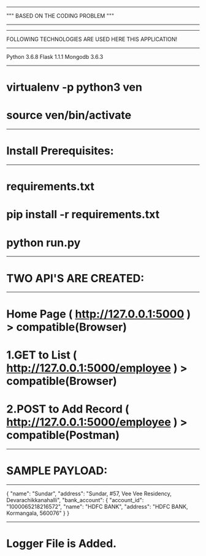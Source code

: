 _____________________________________

""" BASED ON THE CODING PROBLEM """
_____________________________________

____________________________________________________

FOLLOWING TECHNOLOGIES ARE USED HERE THIS APPLICATION!
____________________________________________________

Python 3.6.8
Flask 1.1.1
Mongodb 3.6.3

____________________________

# virtualenv -p python3 ven

# source ven/bin/activate
_____________________


# Install Prerequisites:
______________________

# requirements.txt

# pip install -r requirements.txt

# python run.py


______________________

# TWO API'S ARE CREATED:
______________________

# Home Page ( http://127.0.0.1:5000 ) > compatible(Browser)

# 1.GET to List ( http://127.0.0.1:5000/employee ) > compatible(Browser)
# 2.POST to Add Record ( http://127.0.0.1:5000/employee ) > compatible(Postman)

________________

# SAMPLE PAYLOAD:
________________


{
	"name": "Sundar",
    "address": "Sundar,  #57, Vee Vee Residency, Devarachikkanahalli",
    "bank_account": {
        "account_id": "1000065218216572",
        "name": "HDFC BANK",
        "address": "HDFC BANK, Kormangala, 560076"
    }
}
_______________________________________________________________________________

# Logger File is Added.